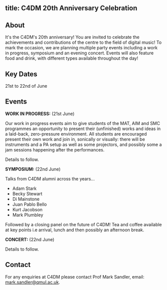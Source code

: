 title: C4DM 20th Anniversary Celebration
---------


About
-------
It's the C4DM's 20th anniversary! You are invited to celebrate the achievements and contributions of the centre to the field of digital music! To mark the occasion, we are planning multiple party events including a work in progress, symposium and an evening concert. Events will also feature food and drink, with different types available throughout the day!


Key Dates 
-------
21st to 22nd of June


Events
------------------
**WORK IN PROGRESS:** (21st June)

Our work in progress events aim to give students of the MAT, AIM and SMC programmes an opportunity to present their (unfinished) works and ideas in a laid-back, zero-pressure environment. All students are encouraged present their own work and join in, sonically or visually: there will be instruments and a PA setup as well as some projectors, and possibly some a jam sessions happening after the performances. 

Details to follow.



**SYMPOSIUM:** (22nd June)

Talks from C4DM alumni across the years...

* Adam Stark
* Becky Stewart
* Di Mainstone
* Juan Pablo Bello
* Kurt Jacobson
* Mark Plumbley

Followed by a closing panel on the future of C4DM! Tea and coffee available at key points i.e arrival, lunch and then possibly an afternoon break.



**CONCERT:** (22nd June)

Details to follow.




Contact
------------------

For any enquiries at C4DM please contact Prof Mark Sandler, email: [mark.sandler@qmul.ac.uk](mailto:mark.sandler@qmul.ac.uk).
